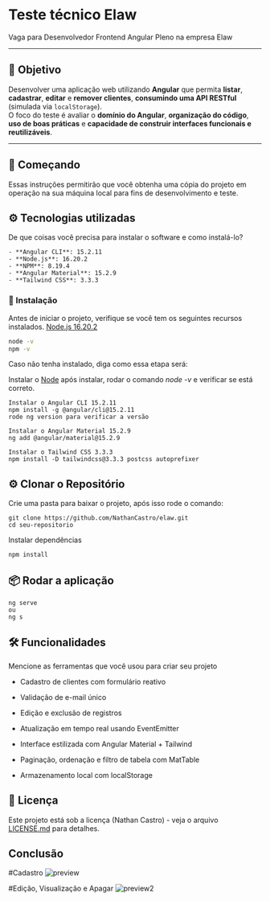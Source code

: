 # Teste técnico Elaw

Vaga para Desenvolvedor Frontend Angular Pleno na empresa Elaw


---

## 🎯 Objetivo

Desenvolver uma aplicação web utilizando **Angular** que permita **listar**, **cadastrar**, **editar** e **remover clientes**, **consumindo uma API RESTful** (simulada via `localStorage`).  
O foco do teste é avaliar o **domínio do Angular**, **organização do código**, **uso de boas práticas** e **capacidade de construir interfaces funcionais e reutilizáveis**.

---

## 🚀 Começando

Essas instruções permitirão que você obtenha uma cópia do projeto em operação na sua máquina local para fins de desenvolvimento e teste.


## ⚙️ Tecnologias utilizadas

De que coisas você precisa para instalar o software e como instalá-lo?

```
- **Angular CLI**: 15.2.11  
- **Node.js**: 16.20.2  
- **NPM**: 8.19.4  
- **Angular Material**: 15.2.9  
- **Tailwind CSS**: 3.3.3
```

### 🔧 Instalação

Antes de iniciar o projeto, verifique se você tem os seguintes recursos instalados.
[Node.js 16.20.2](https://nodejs.org/en/download/releases/)
  ```bash
  node -v
  npm -v
```

Caso não tenha instalado, diga como essa etapa será:

Instalar o [Node](https://nodejs.org/en/download/releases/)
após instalar, rodar o comando *node -v* e verificar se está correto.

```
Instalar o Angular CLI 15.2.11
npm install -g @angular/cli@15.2.11
rode ng version para verificar a versão

Instalar o Angular Material 15.2.9
ng add @angular/material@15.2.9

Instalar o Tailwind CSS 3.3.3
npm install -D tailwindcss@3.3.3 postcss autoprefixer

```


## ⚙️ Clonar o Repositório

Crie uma pasta para baixar o projeto, após isso rode o comando:

```
git clone https://github.com/NathanCastro/elaw.git
cd seu-repositorio
```

Instalar dependências
```
npm install

```
## 📦 Rodar a aplicação

```
ng serve
ou
ng s
```

## 🛠️ Funcionalidades

Mencione as ferramentas que você usou para criar seu projeto

* Cadastro de clientes com formulário reativo

* Validação de e-mail único

* Edição e exclusão de registros

* Atualização em tempo real usando EventEmitter

* Interface estilizada com Angular Material + Tailwind

* Paginação, ordenação e filtro de tabela com MatTable

* Armazenamento local com localStorage

## 📄 Licença

Este projeto está sob a licença (Nathan Castro) - veja o arquivo [LICENSE.md](https://github.com/NathanCastro/elaw) para detalhes.


## Conclusão

#Cadastro
![preview](https://github.com/user-attachments/assets/1e5be989-07d6-4eb7-aa44-56780ea71ad4)

#Edição, Visualização e Apagar
![preview2](https://github.com/user-attachments/assets/bddab8e0-7b7f-4719-a585-dbd44fbaae78)

